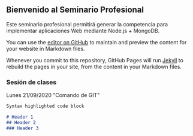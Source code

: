 ## Bienvenido al Seminario Profesional

Este seminario profesional permitirá generar la competencia para implementar aplicaciones Web mediante Node.js + MongoDB.

You can use the [editor on GitHub](https://github.com/waguilarp/p56-seminario-profesional/edit/gh-pages/index.md) to maintain and preview the content for your website in Markdown files.

Whenever you commit to this repository, GitHub Pages will run [Jekyll](https://jekyllrb.com/) to rebuild the pages in your site, from the content in your Markdown files.

### Sesión de clases

Lunes 21/09/2020 "Comando de GIT" 

```markdown
Syntax highlighted code block

# Header 1
## Header 2
### Header 3
